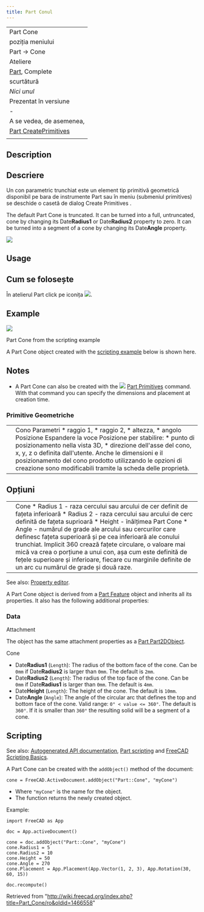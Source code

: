 ```yaml
---
title: Part Conul
---
```

|  |
| --- |
| Part Cone |
| poziția meniului |
| Part -> Cone |
| Ateliere |
| [Part](/Part_Workbench/ro "Part Workbench/ro"), Complete |
| scurtătură |
| *Nici unul* |
| Prezentat în versiune |
| - |
| A se vedea, de asemenea, |
| [Part CreatePrimitives](/Part_CreatePrimitives/ro "Part CreatePrimitives/ro") |
|  |

## Description

## Descriere

Un con parametric trunchiat este un element tip primitivă geometrică disponibil pe bara de instrumente Part sau în meniu (submeniul primitives) se deschide o casetă de dialog Create Primitives .

The default Part Cone is truncated. It can be turned into a full, untruncated, cone by changing its Date**Radius1** or Date**Radius2** property to zero. It can be turned into a segment of a cone by changing its Date**Angle** property.

![](/images/Part_Cone_Example.png)

## Usage

## Cum se folosește

În atelierul Part click pe iconița ![](/images/Part_Cone.png).

## Example

![](/images/Part_Cone_Scripting_Example.png)

Part Cone from the scripting example

A Part Cone object created with the [scripting example](#Scripting) below is shown here.

## Notes

* A Part Cone can also be created with the ![](/images/Part_Primitives.svg) [Part Primitives](/Part_Primitives "Part Primitives") command. With that command you can specify the dimensions and placement at creation time.

### Primitive Geometriche

|  |  |
| --- | --- |
|  | Cono Parametri  * raggio 1, * raggio 2, * altezza, * angolo  Posizione Espandere la voce Posizione per stabilire:   * punto di posizionamento nella vista 3D, * direzione dell'asse del cono, x, y, z o definita dall'utente.   Anche le dimensioni e il posizionamento del cono prodotto utilizzando le opzioni di creazione sono modificabili tramite la scheda delle proprietà. |

## Opțiuni

|  |  |
| --- | --- |
|  | Cone   * Radius 1 - raza cercului sau arcului de cer definit de fațeta inferioară * Radius 2 - raza cercului sau arcului de cerc definită de fațeta suprioară * Height - înălțimea Part Cone * Angle - numărul de grade ale arcului sau cercurilor care definesc fațeta superioară și pe cea inferioară ale conului trunchiat. Implicit 360 crează fațete circulare, o valoare mai mică va crea o porțiune a unui con, așa cum este definită de fețele superioare și inferioare, fiecare cu marginile definite de un arc cu numărul de grade și două raze. |

See also: [Property editor](/Property_editor "Property editor").

A Part Cone object is derived from a [Part Feature](/Part_Feature "Part Feature") object and inherits all its properties. It also has the following additional properties:

### Data

Attachment

The object has the same attachment properties as a [Part Part2DObject](/Part_Part2DObject#Data "Part Part2DObject").

Cone

* Date**Radius1** (`Length`): The radius of the bottom face of the cone. Can be `0mm` if Date**Radius2** is larger than `0mm`. The default is `2mm`.
* Date**Radius2** (`Length`): The radius of the top face of the cone. Can be `0mm` if Date**Radius1** is larger than `0mm`. The default is `4mm`.
* Date**Height** (`Length`): The height of the cone. The default is `10mm`.
* Date**Angle** (`Angle`): The angle of the circular arc that defines the top and bottom face of the cone. Valid range: `0° < value <= 360°`. The default is `360°`. If it is smaller than `360°` the resulting solid will be a segment of a cone.

## Scripting

See also: [Autogenerated API documentation](https://freecad.github.io/SourceDoc/), [Part scripting](/Part_scripting "Part scripting") and [FreeCAD Scripting Basics](/FreeCAD_Scripting_Basics "FreeCAD Scripting Basics").

A Part Cone can be created with the `addObject()` method of the document:

```
cone = FreeCAD.ActiveDocument.addObject("Part::Cone", "myCone")

```

* Where `"myCone"` is the name for the object.
* The function returns the newly created object.

Example:

```
import FreeCAD as App

doc = App.activeDocument()

cone = doc.addObject("Part::Cone", "myCone")
cone.Radius1 = 5
cone.Radius2 = 10
cone.Height = 50
cone.Angle = 270
cone.Placement = App.Placement(App.Vector(1, 2, 3), App.Rotation(30, 60, 15))

doc.recompute()

```

Retrieved from "<http://wiki.freecad.org/index.php?title=Part_Cone/ro&oldid=1466558>"